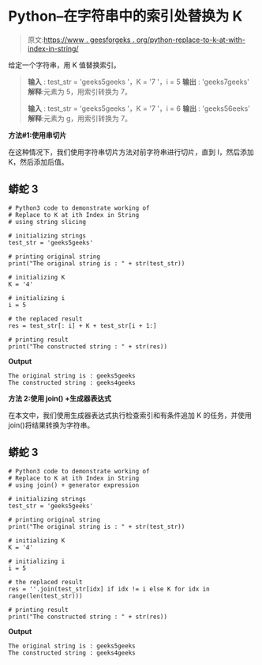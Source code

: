 # Python–在字符串中的索引处替换为 K

> 原文:[https://www . geesforgeks . org/python-replace-to-k-at-with-index-in-string/](https://www.geeksforgeeks.org/python-replace-to-k-at-ith-index-in-string/)

给定一个字符串，用 K 值替换索引。

> **输入** : test_str = 'geeks5geeks '，K = '7 '，i = 5
> **输出** : 'geeks7geeks'
> **解释**:元素为 5，用索引转换为 7。
> 
> **输入** : test_str = 'geeks5geeks '，K = '7 '，i = 6
> **输出** : 'geeks56eeks'
> **解释**:元素为 g，用索引转换为 7。

**方法#1:使用串切片**

在这种情况下，我们使用字符串切片方法对前字符串进行切片，直到 I，然后添加 K，然后添加后值。

## 蟒蛇 3

```
# Python3 code to demonstrate working of 
# Replace to K at ith Index in String
# using string slicing

# initializing strings
test_str = 'geeks5geeks'

# printing original string
print("The original string is : " + str(test_str))

# initializing K
K = '4'

# initializing i
i = 5

# the replaced result 
res = test_str[: i] + K + test_str[i + 1:]

# printing result 
print("The constructed string : " + str(res)) 
```

**Output**

```
The original string is : geeks5geeks
The constructed string : geeks4geeks

```

**方法 2:使用 join() +生成器表达式**

在本文中，我们使用生成器表达式执行检查索引和有条件追加 K 的任务，并使用 join()将结果转换为字符串。

## 蟒蛇 3

```
# Python3 code to demonstrate working of 
# Replace to K at ith Index in String
# using join() + generator expression

# initializing strings
test_str = 'geeks5geeks'

# printing original string
print("The original string is : " + str(test_str))

# initializing K
K = '4'

# initializing i
i = 5

# the replaced result 
res = ''.join(test_str[idx] if idx != i else K for idx in range(len(test_str)))

# printing result 
print("The constructed string : " + str(res)) 
```

**Output**

```
The original string is : geeks5geeks
The constructed string : geeks4geeks

```